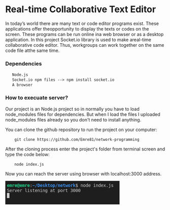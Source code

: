 # Real-time Collaborative Text Editor

In today’s world there are many text or code editor programs exist. These applications offer theopportunity to display the texts or codes on the screen. These programs can be run online ina web browser or as a desktop application.  In this project Socket.io library is used to make areal-time collaborative code editor. Thus, workgroups can work together on the same code file atthe same time.

### Dependencies
       Node.js
       Socket.io npm files --> npm install socket.io
       A browser
  
### How to execuate server?
Our project is an Node.js project so in normally you have to load node_modules files for dependencies. But when I load the files I uploaded node_modules files already so you don't need to install anything.

You can clone the github repository to run the project on your computer:
 
        git clone https://github.com/Emre81/network-programming
        
After the cloning process enter the project's folder from terminal screen and type the code below:
  
        node index.js
        
Now you can reach the server using browser with localhost:3000 address.    

![Server-image](images/start.png)
